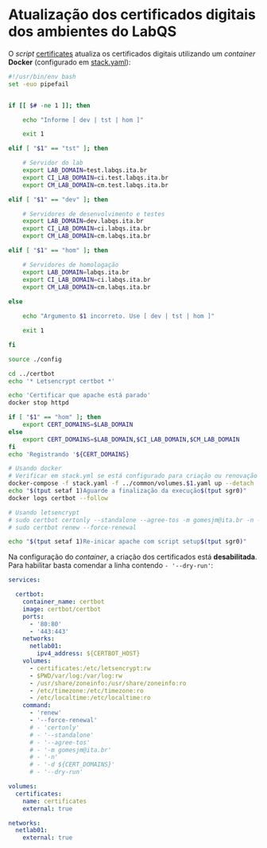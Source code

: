 # Atualização dos certificados digitais dos ambientes do LabQS

O _script_ [certificates](./common/certificates) atualiza os certificados digitais utilizando um _container_ **Docker** (configurado em [stack.yaml](./certbot/stack.yaml)):

```sh
#!/usr/bin/env bash
set -euo pipefail


if [[ $# -ne 1 ]]; then

    echo "Informe [ dev | tst | hom ]"

    exit 1

elif [ "$1" == "tst" ]; then

    # Servidor do lab
    export LAB_DOMAIN=test.labqs.ita.br
    export CI_LAB_DOMAIN=ci.test.labqs.ita.br
    export CM_LAB_DOMAIN=cm.test.labqs.ita.br

elif [ "$1" == "dev" ]; then

    # Servidores de desenvolvimento e testes
    export LAB_DOMAIN=dev.labqs.ita.br
    export CI_LAB_DOMAIN=ci.labqs.ita.br
    export CM_LAB_DOMAIN=cm.labqs.ita.br

elif [ "$1" == "hom" ]; then

    # Servidores de homologação
    export LAB_DOMAIN=labqs.ita.br
    export CI_LAB_DOMAIN=ci.labqs.ita.br
    export CM_LAB_DOMAIN=cm.labqs.ita.br
    
else

    echo "Argumento $1 incorreto. Use [ dev | tst | hom ]"

    exit 1

fi

source ./config

cd ../certbot
echo '* Letsencrypt certbot *'

echo 'Certificar que apache está parado'
docker stop httpd

if [ "$1" == "hom" ]; then
    export CERT_DOMAINS=$LAB_DOMAIN
else
    export CERT_DOMAINS=$LAB_DOMAIN,$CI_LAB_DOMAIN,$CM_LAB_DOMAIN
fi
echo 'Registrando '${CERT_DOMAINS}

# Usando docker
# Verificar em stack.yml se está configurado para criação ou renovação
docker-compose -f stack.yaml -f ../common/volumes.$1.yaml up --detach
echo "$(tput setaf 1)Aguarde a finalização da execução$(tput sgr0)"
docker logs certbot --follow

# Usando letsencrypt
# sudo certbot certonly --standalone --agree-tos -m gomesjm@ita.br -n -d ${CERT_DOMAINS}
# sudo certbot renew --force-renewal

echo "$(tput setaf 1)Re-inicar apache com script setup$(tput sgr0)"
```

Na configuração do _container_, a criação dos certificados está **desabilitada**. Para habilitar basta comendar a linha contendo `- '--dry-run'`:

```yaml
services:

  certbot:
    container_name: certbot
    image: certbot/certbot
    ports:
      - '80:80'
      - '443:443'
    networks:
      netlab01:
        ipv4_address: ${CERTBOT_HOST}
    volumes:
      - certificates:/etc/letsencrypt:rw
      - $PWD/var/log:/var/log:rw
      - /usr/share/zoneinfo:/usr/share/zoneinfo:ro
      - /etc/timezone:/etc/timezone:ro
      - /etc/localtime:/etc/localtime:ro
    command: 
      - 'renew'
      - '--force-renewal'
      # - 'certonly'
      # - '--standalone'
      # - '--agree-tos'
      # - '-m gomesjm@ita.br'
      # - '-n'
      # - '-d ${CERT_DOMAINS}'
      # - '--dry-run'

volumes:
  certificates:
    name: certificates
    external: true

networks:
  netlab01:
    external: true
```
